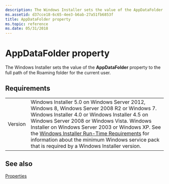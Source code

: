 ```yaml
---
description: The Windows Installer sets the value of the AppDataFolder property to the full path of the Roaming folder for the current user.
ms.assetid: d37cce18-6c65-4ee3-b6ab-27a51fb6853f
title: AppDataFolder property
ms.topic: reference
ms.date: 05/31/2018
---
```


# AppDataFolder property

The Windows Installer sets the value of the **AppDataFolder** property to the full path of the Roaming folder for the current user.

## Requirements



|                    |                                                                                                                                                                                                                                                                                                                                                                                                                                                  |
|--------------------|--------------------------------------------------------------------------------------------------------------------------------------------------------------------------------------------------------------------------------------------------------------------------------------------------------------------------------------------------------------------------------------------------------------------------------------------------|
| Version<br/> | Windows Installer 5.0 on Windows Server 2012, Windows 8, Windows Server 2008 R2 or Windows 7. Windows Installer 4.0 or Windows Installer 4.5 on Windows Server 2008 or Windows Vista. Windows Installer on Windows Server 2003 or Windows XP. See the [Windows Installer Run-Time Requirements](windows-installer-portal.md) for information about the minimum Windows service pack that is required by a Windows Installer version.<br/> |



## See also

<dl> <dt>

[Properties](properties.md)
</dt> </dl>

 

 




